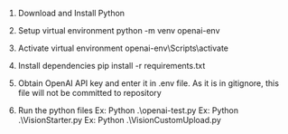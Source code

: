 1. Download and Install Python

2. Setup virtual environment
python -m venv openai-env

3. Activate virtual environment
openai-env\Scripts\activate

4. Install dependencies
pip install -r requirements.txt

5. Obtain OpenAI API key and enter it in .env file. As it is in gitignore, this file will not be committed to repository

6. Run the python files
Ex: Python .\openai-test.py
Ex: Python .\VisionStarter.py
Ex: Python .\VisionCustomUpload.py